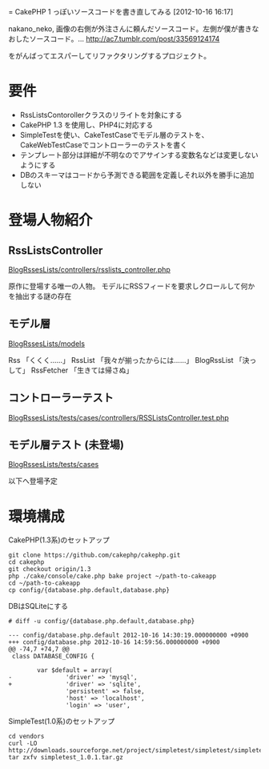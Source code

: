 = CakePHP 1 っぽいソースコードを書き直してみる
[2012-10-16 16:17]

nakano_neko, 画像の右側が外注さんに頼んだソースコード。左側が僕が書きなおしたソースコード。... 
http://ac7.tumblr.com/post/33569124174

をがんばってエスパーしてリファクタリングするプロジェクト。


# 要件

- RssListsContorollerクラスのリライトを対象にする
- CakePHP 1.3 を使用し、PHP4に対応する
- SimpleTestを使い、CakeTestCaseでモデル層のテストを、CakeWebTestCaseでコントローラーのテストを書く
- テンプレート部分は詳細が不明なのでアサインする変数名などは変更しないようにする
- DBのスキーマはコードから予測できる範囲を定義しそれ以外を勝手に追加しない


# 登場人物紹介

## RssListsController

[BlogRssesLists/controllers/rsslists_controller.php](https://github.com/laiso/BlogRssesLists/blob/master/controllers/rsslists_controller.php "BlogRssesLists/controllers/rsslists_controller.php")

原作に登場する唯一の人物。
モデルにRSSフィードを要求しクロールして何かを抽出する謎の存在

## モデル層

[BlogRssesLists/models](https://github.com/laiso/BlogRssesLists/tree/master/models "BlogRssesLists/models")

Rss 「くくく……」
RssList 「我々が揃ったからには……」
BlogRssList 「決っして」
RssFetcher 「生きては帰さぬ」


## コントローラーテスト 

[BlogRssesLists/tests/cases/controllers/RSSListsController.test.php](https://github.com/laiso/BlogRssesLists/blob/master/tests/cases/controllers/RSSListsController.test.php "BlogRssesLists/tests/cases/controllers/RSSListsController.test.php")


## モデル層テスト (未登場)

[BlogRssesLists/tests/cases](https://github.com/laiso/BlogRssesLists/tree/master/tests/cases "BlogRssesLists/tests/cases")

以下へ登場予定


# 環境構成

CakePHP(1.3系)のセットアップ

```
git clone https://github.com/cakephp/cakephp.git
cd cakephp
git checkout origin/1.3
php ./cake/console/cake.php bake project ~/path-to-cakeapp
cd ~/path-to-cakeapp
cp config/{database.php.default,database.php} 
```

DBはSQLiteにする

```
# diff -u config/{database.php.default,database.php}

--- config/database.php.default 2012-10-16 14:30:19.000000000 +0900
+++ config/database.php 2012-10-16 14:59:56.000000000 +0900
@@ -74,7 +74,7 @@
 class DATABASE_CONFIG {
 
        var $default = array(
-               'driver' => 'mysql',
+               'driver' => 'sqlite',
                'persistent' => false,
                'host' => 'localhost',
                'login' => 'user',
```

SimpleTest(1.0系)のセットアップ

```
cd vendors
curl -LO http://downloads.sourceforge.net/project/simpletest/simpletest/simpletest_1.0.1/simpletest_1.0.1.tar.gz
tar zxfv simpletest_1.0.1.tar.gz
```

